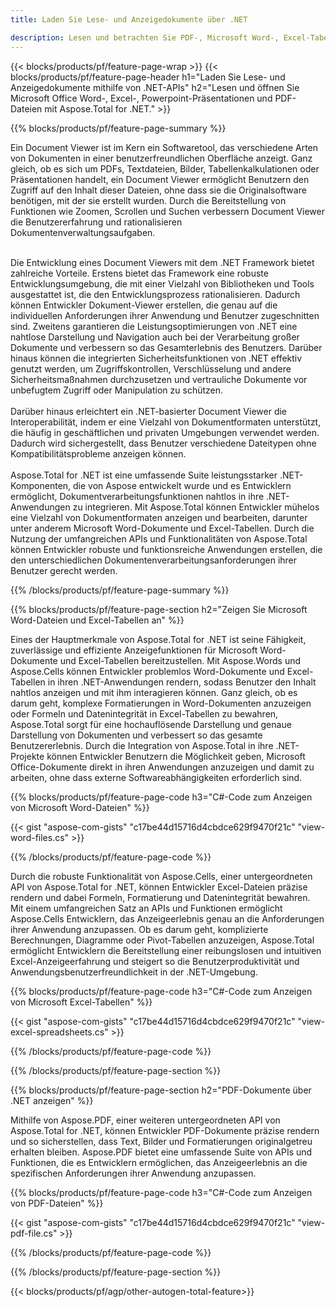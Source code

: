 ```yaml
---
title: Laden Sie Lese- und Anzeigedokumente über .NET 

description: Lesen und betrachten Sie PDF-, Microsoft Word-, Excel-Tabellen und PowerPoint-Präsentationen über Ihre .NET-Anwendung. C#-Code aufgeführt.
---
```


{{< blocks/products/pf/feature-page-wrap >}}
{{< blocks/products/pf/feature-page-header h1="Laden Sie Lese- und Anzeigedokumente mithilfe von .NET-APIs" h2="Lesen und öffnen Sie Microsoft Office Word-, Excel-, Powerpoint-Präsentationen und PDF-Dateien mit Aspose.Total for .NET." >}}

{{% blocks/products/pf/feature-page-summary %}}

Ein Document Viewer ist im Kern ein Softwaretool, das verschiedene Arten von Dokumenten in einer benutzerfreundlichen Oberfläche anzeigt. Ganz gleich, ob es sich um PDFs, Textdateien, Bilder, Tabellenkalkulationen oder Präsentationen handelt, ein Document Viewer ermöglicht Benutzern den Zugriff auf den Inhalt dieser Dateien, ohne dass sie die Originalsoftware benötigen, mit der sie erstellt wurden. Durch die Bereitstellung von Funktionen wie Zoomen, Scrollen und Suchen verbessern Document Viewer die Benutzererfahrung und rationalisieren Dokumentenverwaltungsaufgaben. <br /> <br />

Die Entwicklung eines Document Viewers mit dem .NET Framework bietet zahlreiche Vorteile. Erstens bietet das Framework eine robuste Entwicklungsumgebung, die mit einer Vielzahl von Bibliotheken und Tools ausgestattet ist, die den Entwicklungsprozess rationalisieren. Dadurch können Entwickler Dokument-Viewer erstellen, die genau auf die individuellen Anforderungen ihrer Anwendung und Benutzer zugeschnitten sind. Zweitens garantieren die Leistungsoptimierungen von .NET eine nahtlose Darstellung und Navigation auch bei der Verarbeitung großer Dokumente und verbessern so das Gesamterlebnis des Benutzers. Darüber hinaus können die integrierten Sicherheitsfunktionen von .NET effektiv genutzt werden, um Zugriffskontrollen, Verschlüsselung und andere Sicherheitsmaßnahmen durchzusetzen und vertrauliche Dokumente vor unbefugtem Zugriff oder Manipulation zu schützen. <br />
<br />
Darüber hinaus erleichtert ein .NET-basierter Document Viewer die Interoperabilität, indem er eine Vielzahl von Dokumentformaten unterstützt, die häufig in geschäftlichen und privaten Umgebungen verwendet werden. Dadurch wird sichergestellt, dass Benutzer verschiedene Dateitypen ohne Kompatibilitätsprobleme anzeigen können.
<br /><br />
Aspose.Total for .NET ist eine umfassende Suite leistungsstarker .NET-Komponenten, die von Aspose entwickelt wurde und es Entwicklern ermöglicht, Dokumentverarbeitungsfunktionen nahtlos in ihre .NET-Anwendungen zu integrieren. Mit Aspose.Total können Entwickler mühelos eine Vielzahl von Dokumentformaten anzeigen und bearbeiten, darunter unter anderem Microsoft Word-Dokumente und Excel-Tabellen. Durch die Nutzung der umfangreichen APIs und Funktionalitäten von Aspose.Total können Entwickler robuste und funktionsreiche Anwendungen erstellen, die den unterschiedlichen Dokumentenverarbeitungsanforderungen ihrer Benutzer gerecht werden.

{{% /blocks/products/pf/feature-page-summary  %}}

{{% blocks/products/pf/feature-page-section  h2="Zeigen Sie Microsoft Word-Dateien und Excel-Tabellen an" %}}

Eines der Hauptmerkmale von Aspose.Total for .NET ist seine Fähigkeit, zuverlässige und effiziente Anzeigefunktionen für Microsoft Word-Dokumente und Excel-Tabellen bereitzustellen. Mit Aspose.Words und Aspose.Cells können Entwickler problemlos Word-Dokumente und Excel-Tabellen in ihren .NET-Anwendungen rendern, sodass Benutzer den Inhalt nahtlos anzeigen und mit ihm interagieren können. Ganz gleich, ob es darum geht, komplexe Formatierungen in Word-Dokumenten anzuzeigen oder Formeln und Datenintegrität in Excel-Tabellen zu bewahren, Aspose.Total sorgt für eine hochauflösende Darstellung und genaue Darstellung von Dokumenten und verbessert so das gesamte Benutzererlebnis. Durch die Integration von Aspose.Total in ihre .NET-Projekte können Entwickler Benutzern die Möglichkeit geben, Microsoft Office-Dokumente direkt in ihren Anwendungen anzuzeigen und damit zu arbeiten, ohne dass externe Softwareabhängigkeiten erforderlich sind.

{{% blocks/products/pf/feature-page-code h3="C#-Code zum Anzeigen von Microsoft Word-Dateien" %}}

{{< gist "aspose-com-gists" "c17be44d15716d4cbdce629f9470f21c" "view-word-files.cs" >}}

{{% /blocks/products/pf/feature-page-code  %}}

Durch die robuste Funktionalität von Aspose.Cells, einer untergeordneten API von Aspose.Total for .NET, können Entwickler Excel-Dateien präzise rendern und dabei Formeln, Formatierung und Datenintegrität bewahren. Mit einem umfangreichen Satz an APIs und Funktionen ermöglicht Aspose.Cells Entwicklern, das Anzeigeerlebnis genau an die Anforderungen ihrer Anwendung anzupassen. Ob es darum geht, komplizierte Berechnungen, Diagramme oder Pivot-Tabellen anzuzeigen, Aspose.Total ermöglicht Entwicklern die Bereitstellung einer reibungslosen und intuitiven Excel-Anzeigeerfahrung und steigert so die Benutzerproduktivität und Anwendungsbenutzerfreundlichkeit in der .NET-Umgebung.

{{% blocks/products/pf/feature-page-code h3="C#-Code zum Anzeigen von Microsoft Excel-Tabellen" %}}

{{< gist "aspose-com-gists" "c17be44d15716d4cbdce629f9470f21c" "view-excel-spreadsheets.cs" >}}

{{% /blocks/products/pf/feature-page-code  %}}

{{% /blocks/products/pf/feature-page-section %}}

{{% blocks/products/pf/feature-page-section  h2="PDF-Dokumente über .NET anzeigen" %}}

Mithilfe von Aspose.PDF, einer weiteren untergeordneten API von Aspose.Total for .NET, können Entwickler PDF-Dokumente präzise rendern und so sicherstellen, dass Text, Bilder und Formatierungen originalgetreu erhalten bleiben. Aspose.PDF bietet eine umfassende Suite von APIs und Funktionen, die es Entwicklern ermöglichen, das Anzeigeerlebnis an die spezifischen Anforderungen ihrer Anwendung anzupassen.

{{% blocks/products/pf/feature-page-code h3="C#-Code zum Anzeigen von PDF-Dateien" %}}

{{< gist "aspose-com-gists" "c17be44d15716d4cbdce629f9470f21c" "view-pdf-file.cs" >}}

{{% /blocks/products/pf/feature-page-code  %}}

{{% /blocks/products/pf/feature-page-section %}}

{{< blocks/products/pf/agp/other-autogen-total-feature>}}